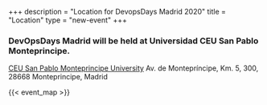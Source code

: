 +++
description = "Location for DevopsDays Madrid 2020"
title = "Location"
type = "new-event"
+++
### DevOpsDays Madrid will be held at Universidad CEU San Pablo Monteprincipe.

[CEU San Pablo Monteprincipe University](https://www.uspceu.com/)
Av. de Montepríncipe, Km. 5, 300, 28668 Monteprincipe, Madrid

{{< event_map >}}

<br/>
<br/>